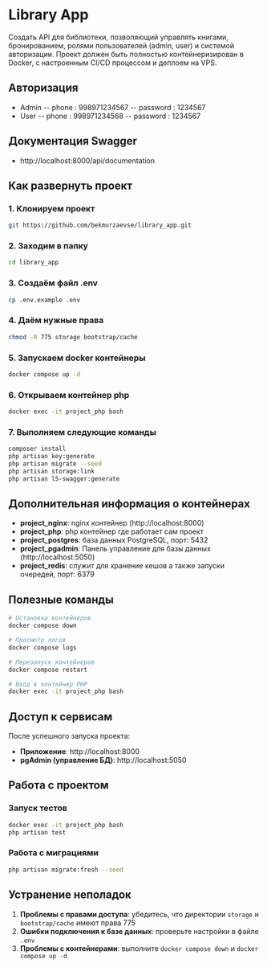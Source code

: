 # Library App

Создать API для библиотеки, позволяющий управлять книгами, бронированием, ролями пользователей (admin, user) и системой авторизации. Проект должен быть полностью контейнеризирован в Docker, с настроенным CI/CD процессом и деплоем на VPS.

## Авторизация

- Admin 
-- phone : 998971234567
-- password : 1234567
- User 
-- phone : 998971234568
-- password : 1234567

## Документация Swagger

- http://localhost:8000/api/documentation

## Как развернуть проект

### 1. Клонируем проект
```bash
git https://github.com/bekmurzaevse/library_app.git
```

### 2. Заходим в папку
```bash
cd library_app
```

### 3. Создаём файл .env
```bash
cp .env.example .env
```

### 4. Даём нужные права
```bash
chmod -R 775 storage bootstrap/cache
```

### 5. Запускаем docker контейнеры
```bash
docker compose up -d
```

### 6. Открываем контейнер php
```bash
docker exec -it project_php bash
```

### 7. Выполняем следующие команды
```bash
composer install
php artisan key:generate
php artisan migrate --seed
php artisan storage:link
php artisan l5-swagger:generate
```

## Дополнительная информация о контейнерах

- **project_nginx**: nginx контейнер (http://localhost:8000)
- **project_php**: php контейнер где работает сам проект
- **project_postgres**: база данных PostgreSQL, порт: 5432
- **project_pgadmin**: Панель управление для базы данных (http://localhost:5050)
- **project_redis**: служит для хранение кешов а также запуски очередей, порт: 6379

## Полезные команды

```bash
# Остановка контейнеров
docker compose down

# Просмотр логов
docker compose logs

# Перезапуск контейнеров
docker compose restart

# Вход в контейнер PHP
docker exec -it project_php bash
```

## Доступ к сервисам

После успешного запуска проекта:
- **Приложение**: http://localhost:8000
- **pgAdmin (управление БД)**: http://localhost:5050

## Работа с проектом

### Запуск тестов

```bash
docker exec -it project_php bash
php artisan test
```

### Работа с миграциями

```bash
php artisan migrate:fresh --seed
```

## Устранение неполадок

1. **Проблемы с правами доступа**: убедитесь, что директории `storage` и `bootstrap/cache` имеют права 775
2. **Ошибки подключения к базе данных**: проверьте настройки в файле `.env`
3. **Проблемы с контейнерами**: выполните `docker compose down` и `docker compose up -d`
